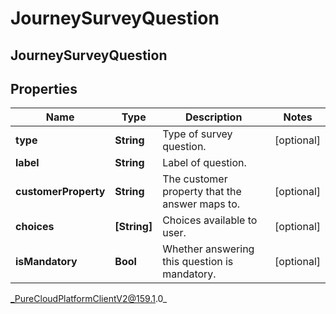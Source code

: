# JourneySurveyQuestion

## JourneySurveyQuestion

## Properties

|Name | Type | Description | Notes|
|------------ | ------------- | ------------- | -------------|
| **type** | **String** | Type of survey question. | [optional] |
| **label** | **String** | Label of question. | |
| **customerProperty** | **String** | The customer property that the answer maps to. | [optional] |
| **choices** | **[String]** | Choices available to user. | [optional] |
| **isMandatory** | **Bool** | Whether answering this question is mandatory. | [optional] |



_PureCloudPlatformClientV2@159.1.0_
